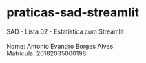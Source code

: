 # praticas-sad-streamlit
SAD - Lista 02 - Estatística com Streamlit
<br>
<br>
Nome: Antonio Evandro Borges Alves
<br>
Matrícula: 20182035000198
